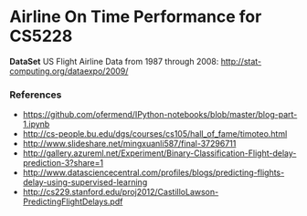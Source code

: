 # Airline On Time Performance for CS5228 
**DataSet**
US Flight Airline Data from 1987 through 2008: http://stat-computing.org/dataexpo/2009/


### References
* https://github.com/ofermend/IPython-notebooks/blob/master/blog-part-1.ipynb
* http://cs-people.bu.edu/dgs/courses/cs105/hall_of_fame/timoteo.html
* http://www.slideshare.net/mingxuanli587/final-37296711
* http://gallery.azureml.net/Experiment/Binary-Classification-Flight-delay-prediction-3?share=1
* http://www.datasciencecentral.com/profiles/blogs/predicting-flights-delay-using-supervised-learning
* http://cs229.stanford.edu/proj2012/CastilloLawson-PredictingFlightDelays.pdf